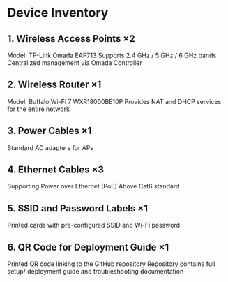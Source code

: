 # Device Inventory

## 1. Wireless Access Points ×2
Model: TP-Link Omada EAP713
Supports 2.4 GHz / 5 GHz / 6 GHz bands
Centralized management via Omada Controller

## 2. Wireless Router ×1
Model: Buffalo Wi-Fi 7 WXR18000BE10P 
Provides NAT and DHCP services for the entire network

## 3. Power Cables ×1
Standard AC adapters for APs

## 4. Ethernet Cables ×3
Supporting Power over Ethernet (PoE)
Above Cat6 standard

## 5. SSID and Password Labels ×1
Printed cards with pre-configured SSID and Wi-Fi password

## 6. QR Code for Deployment Guide ×1
Printed QR code linking to the GitHub repository
Repository contains full setup/ deployment guide and troubleshooting documentation
